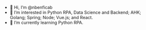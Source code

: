 - 👋 Hi, I’m @nbenficab
- 👀 I’m interested in Python RPA, Data Science and Backend; AHK; Golang; Spring; Node; Vue.js; and React. 
- 🌱 I’m currently learning Python RPA.
